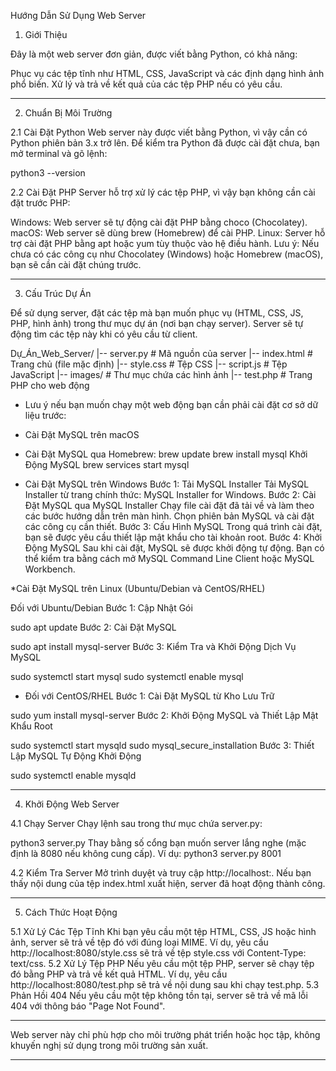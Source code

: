 Hướng Dẫn Sử Dụng Web Server

1. Giới Thiệu

Đây là một web server đơn giản, được viết bằng Python, có khả năng:

Phục vụ các tệp tĩnh như HTML, CSS, JavaScript và các định dạng hình ảnh phổ biến.
Xử lý và trả về kết quả của các tệp PHP nếu có yêu cầu.

------------------------------------------------------------------------------------


2. Chuẩn Bị Môi Trường

2.1 Cài Đặt Python
Web server này được viết bằng Python, vì vậy cần có Python phiên bản 3.x trở lên. Để kiểm tra Python đã được cài đặt chưa, bạn mở terminal và gõ lệnh:

python3 --version


2.2 Cài Đặt PHP
Server hỗ trợ xử lý các tệp PHP, vì vậy bạn không cần cài đặt trước PHP:

Windows: Web server sẽ tự động cài đặt PHP bằng choco (Chocolatey).
macOS: Web server sẽ dùng brew (Homebrew) để cài PHP.
Linux: Server hỗ trợ cài đặt PHP bằng apt hoặc yum tùy thuộc vào hệ điều hành.
Lưu ý: Nếu chưa có các công cụ như Chocolatey (Windows) hoặc Homebrew (macOS), bạn sẽ cần cài đặt chúng trước.

------------------------------------------------------------------------------------


3. Cấu Trúc Dự Án

Để sử dụng server, đặt các tệp mà bạn muốn phục vụ (HTML, CSS, JS, PHP, hình ảnh) trong thư mục dự án (nơi bạn chạy server). Server sẽ tự động tìm các tệp này khi có yêu cầu từ client.

Dự_Án_Web_Server/
|-- server.py          # Mã nguồn của server
|-- index.html         # Trang chủ (file mặc định)
|-- style.css          # Tệp CSS
|-- script.js          # Tệp JavaScript
|-- images/            # Thư mục chứa các hình ảnh
|-- test.php           # Trang PHP cho web động

* Lưu ý nếu bạn muốn chạy một web động bạn cần phải cài đặt cơ sở dữ liệu trước:
  
* Cài Đặt MySQL trên macOS
* 
  Cài Đặt MySQL qua Homebrew:
   brew update
   brew install mysql
  Khởi Động MySQL
  brew services start mysql

  
* Cài Đặt MySQL trên Windows
Bước 1: Tải MySQL Installer
Tải MySQL Installer từ trang chính thức: MySQL Installer for Windows.
Bước 2: Cài Đặt MySQL qua MySQL Installer
Chạy file cài đặt đã tải về và làm theo các bước hướng dẫn trên màn hình.
Chọn phiên bản MySQL và cài đặt các công cụ cần thiết.
Bước 3: Cấu Hình MySQL
Trong quá trình cài đặt, bạn sẽ được yêu cầu thiết lập mật khẩu cho tài khoản root.
Bước 4: Khởi Động MySQL
Sau khi cài đặt, MySQL sẽ được khởi động tự động. Bạn có thể kiểm tra bằng cách mở MySQL Command Line Client hoặc MySQL Workbench.


*Cài Đặt MySQL trên Linux (Ubuntu/Debian và CentOS/RHEL)

Đối với Ubuntu/Debian
Bước 1: Cập Nhật Gói

sudo apt update
Bước 2: Cài Đặt MySQL

sudo apt install mysql-server
Bước 3: Kiểm Tra và Khởi Động Dịch Vụ MySQL

sudo systemctl start mysql
sudo systemctl enable mysql


* Đối với CentOS/RHEL
Bước 1: Cài Đặt MySQL từ Kho Lưu Trữ

sudo yum install mysql-server
Bước 2: Khởi Động MySQL và Thiết Lập Mật Khẩu Root

sudo systemctl start mysqld
sudo mysql_secure_installation
Bước 3: Thiết Lập MySQL Tự Động Khởi Động

sudo systemctl enable mysqld

------------------------------------------------------------------------------------

4. Khởi Động Web Server

4.1 Chạy Server
Chạy lệnh sau trong thư mục chứa server.py:

python3 server.py <port>
Thay <port> bằng số cổng bạn muốn server lắng nghe (mặc định là 8080 nếu không cung cấp).
Ví dụ: python3 server.py 8001


4.2 Kiểm Tra Server
Mở trình duyệt và truy cập http://localhost:<port>.
Nếu bạn thấy nội dung của tệp index.html xuất hiện, server đã hoạt động thành công.

----------------------------------------------------------------------------------------


5. Cách Thức Hoạt Động

5.1 Xử Lý Các Tệp Tĩnh
Khi bạn yêu cầu một tệp HTML, CSS, JS hoặc hình ảnh, server sẽ trả về tệp đó với đúng loại MIME.
Ví dụ, yêu cầu http://localhost:8080/style.css sẽ trả về tệp style.css với Content-Type: text/css.
5.2 Xử Lý Tệp PHP
Nếu yêu cầu một tệp PHP, server sẽ chạy tệp đó bằng PHP và trả về kết quả HTML.
Ví dụ, yêu cầu http://localhost:8080/test.php sẽ trả về nội dung sau khi chạy test.php.
5.3 Phản Hồi 404
Nếu yêu cầu một tệp không tồn tại, server sẽ trả về mã lỗi 404 với thông báo "Page Not Found".


*************************************************************************************************************************
Web server này chỉ phù hợp cho môi trường phát triển hoặc học tập, không khuyến nghị sử dụng trong môi trường sản xuất.
*************************************************************************************************************************


















